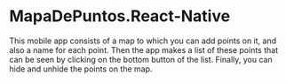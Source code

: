 # MapaDePuntos.React-Native
This mobile app consists of a map to which you can add points on it, and also a name for each point. 
Then the app makes a list of these points that can be seen by clicking on the bottom button of the list. 
Finally, you can hide and unhide the points on the map.
